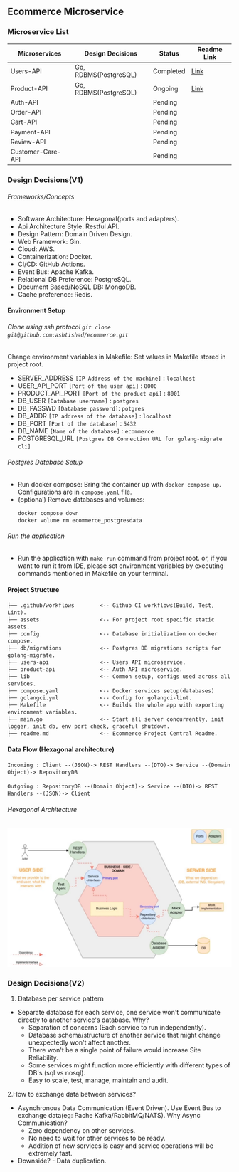 ## Ecommerce Microservice

### Microservice List

| Microservices     | Design Decisions      | Status    | Readme Link                                                                 |
|-------------------|-----------------------|-----------|-----------------------------------------------------------------------------|
| Users-API         | Go, RDBMS(PostgreSQL) | Completed | [Link](https://github.com/ashtishad/ecommerce/tree/main/users-api#readme)   |
| Product-API       | Go, RDBMS(PostgreSQL) | Ongoing   | [Link](https://github.com/ashtishad/ecommerce/tree/main/product-api#readme) |
| Auth-API          |                       | Pending   |                                                                             |
| Order-API         |                       | Pending   |                                                                             |
| Cart-API          |                       | Pending   |                                                                             |
| Payment-API       |                       | Pending   |                                                                             |
| Review-API        |                       | Pending   |                                                                             |
| Customer-Care-API |                       | Pending   |                                                                             |

### Design Decisions(V1)

###### Frameworks/Concepts

* Software Architecture: Hexagonal(ports and adapters).
* Api Architecture Style: Restful API.
* Design Pattern: Domain Driven Design.
* Web Framework: Gin.
* Cloud: AWS.
* Containerization: Docker.
* CI/CD: GitHub Actions.
* Event Bus: Apache Kafka.
* Relational DB Preference: PostgreSQL.
* Document Based/NoSQL DB: MongoDB.
* Cache preference: Redis.


#### Environment Setup

###### Clone using ssh protocol `git clone git@github.com:ashtishad/ecommerce.git`

Change environment variables in Makefile: Set values in Makefile stored in project root.

- SERVER_ADDRESS    `[IP Address of the machine]` : `localhost`
- USER_API_PORT      `[Port of the user api]` : `8000`
- PRODUCT_API_PORT   `[Port of the product api]` : `8001`
- DB_USER           `[Database username]` : `postgres`
- DB_PASSWD         `[Database password]`: `potgres`
- DB_ADDR           `[IP address of the database]` : `localhost`
- DB_PORT           `[Port of the database]` : `5432`
- DB_NAME           `[Name of the database]` : `ecommerce`
- POSTGRESQL_URL    `[Postgres DB Connection URL for golang-migrate cli]`

###### Postgres Database Setup

* Run docker compose: Bring the container up with `docker compose up`. Configurations are in `compose.yaml` file.
* (optional) Remove databases and volumes:
  ```
  docker compose down
  docker volume rm ecommerce_postgresdata
  ```

###### Run the application

* Run the application with `make run` command from project root. or, if you want to run it from IDE, please set
  environment variables by executing commands mentioned in Makefile on your terminal.


#### Project Structure
```
├── .github/workflows        <-- Github CI workflows(Build, Test, Lint).
├── assets                   <-- For project root specific static assets.
├── config                   <-- Database initialization on docker compose.
├── db/migrations            <-- Postgres DB migrations scripts for golang-migrate.
├── users-api                <-- Users API microservice.
├── product-api              <-- Auth API microservice.
├── lib                      <-- Common setup, configs used across all services.
├── compose.yaml             <-- Docker services setup(databases)
├── golangci.yml             <-- Config for golangci-lint. 
├── Makefile                 <-- Builds the whole app with exporting environment variables.
├── main.go                  <-- Start all server concurrently, init logger, init db, env port check, graceful shutdown.
├── readme.md                <-- Ecommerce Project Central Readme.

```

#### Data Flow (Hexagonal architecture)

    Incoming : Client --(JSON)-> REST Handlers --(DTO)-> Service --(Domain Object)-> RepositoryDB

    Outgoing : RepositoryDB --(Domain Object)-> Service --(DTO)-> REST Handlers --(JSON)-> Client



###### Hexagonal Architecture

![hexagonal_architecture.png](assets%2Fimages%2Fhexagonal_architecture.png)

### Design Decisions(V2)

1. Database per service pattern

* Separate database for each service, one service won't communicate directly to another service's database. Why?
  * Separation of concerns (Each service to run independently).
  * Database schema/structure of another service that might change unexpectedly won't affect another.
  * There won't be a single point of failure would increase Site Reliability.
  * Some services might function more efficiently with different types of DB's (sql vs nosql).
  * Easy to scale, test, manage, maintain and audit.

2.How to exchange data between services?

* Asynchronous Data Communication (Event Driven). Use Event Bus to exchange data(eg: Pache Kafka/RabbitMQ/NATS). Why
  Async Communication?
  * Zero dependency on other services.
  * No need to wait for other services to be ready.
  * Addition of new services is easy and service operations will be extremely fast.
* Downside? - Data duplication.

